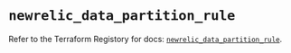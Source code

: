 # `newrelic_data_partition_rule`

Refer to the Terraform Registory for docs: [`newrelic_data_partition_rule`](https://registry.terraform.io/providers/newrelic/newrelic/3.27.6/docs/resources/data_partition_rule).
